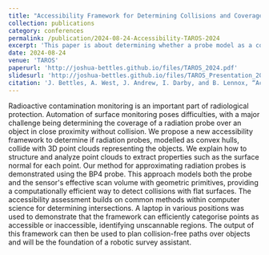 ```yaml
---
title: "Accessibility Framework for Determining Collisions and Coverage for Radiation Scanning."
collection: publications
category: conferences
permalink: /publication/2024-08-24-Accessibility-TAROS-2024
excerpt: 'This paper is about determining whether a probe model as a convex hull collides with point clouds enabling the analysis of coverage and accessibility. Future work will use this to form a path planner for complete coverage'
date: 2024-08-24
venue: 'TAROS'
paperurl: 'http://joshua-bettles.github.io/files/TAROS_2024.pdf'
slidesurl: 'http://joshua-bettles.github.io/files/TAROS_Presentation_2024.pdf'
citation: 'J. Bettles, A. West, J. Andrew, I. Darby, and B. Lennox, “Accessibility Framework for Determining Collisions and Coverage for Radiation Scanning.,” in Lecture Notes in Computer Science, Springer Nature Switzerland, 2024. '
---
```


Radioactive contamination monitoring is an important part of radiological protection. Automation of surface monitoring poses difficulties, with a major challenge being determining the coverage of a radiation probe over an object in close proximity without collision. We propose a new accessibility framework to determine if radiation probes, modelled as convex hulls, collide with 3D point clouds representing the objects. We explain how to structure and analyze point clouds to extract properties such as the surface normal for each point. Our method for approximating radiation probes is demonstrated using the BP4 probe. This approach models both the probe and the sensor&apos;s effective scan volume with geometric primitives, providing a computationally efficient way to detect collisions with flat surfaces. The accessibility assessment builds on common methods within computer science for determining intersections. A laptop in various positions was used to demonstrate that the framework can efficiently categorise points as accessible or inaccessible, identifying unscannable regions. The output of this framework can then be used to plan collision-free paths over objects and will be the foundation of a robotic survey assistant. 
